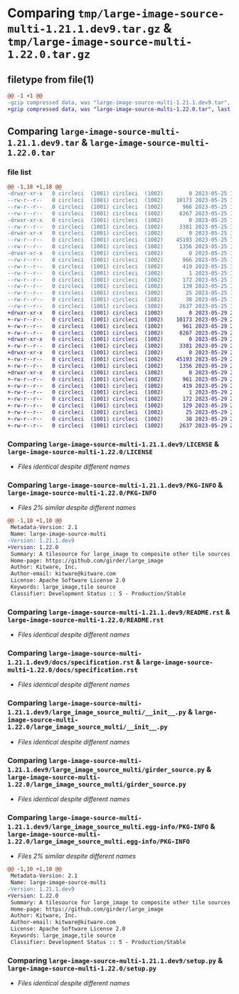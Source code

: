 # Comparing `tmp/large-image-source-multi-1.21.1.dev9.tar.gz` & `tmp/large-image-source-multi-1.22.0.tar.gz`

## filetype from file(1)

```diff
@@ -1 +1 @@
-gzip compressed data, was "large-image-source-multi-1.21.1.dev9.tar", last modified: Thu May 25 15:26:25 2023, max compression
+gzip compressed data, was "large-image-source-multi-1.22.0.tar", last modified: Mon May 29 20:27:59 2023, max compression
```

## Comparing `large-image-source-multi-1.21.1.dev9.tar` & `large-image-source-multi-1.22.0.tar`

### file list

```diff
@@ -1,18 +1,18 @@
-drwxr-xr-x   0 circleci  (1001) circleci  (1002)        0 2023-05-25 15:26:25.950595 large-image-source-multi-1.21.1.dev9/
--rw-r--r--   0 circleci  (1001) circleci  (1002)    10173 2023-05-25 15:26:25.000000 large-image-source-multi-1.21.1.dev9/LICENSE
--rw-r--r--   0 circleci  (1001) circleci  (1002)      966 2023-05-25 15:26:25.946595 large-image-source-multi-1.21.1.dev9/PKG-INFO
--rw-r--r--   0 circleci  (1001) circleci  (1002)     8267 2023-05-25 15:26:25.000000 large-image-source-multi-1.21.1.dev9/README.rst
-drwxr-xr-x   0 circleci  (1001) circleci  (1002)        0 2023-05-25 15:26:25.946595 large-image-source-multi-1.21.1.dev9/docs/
--rw-r--r--   0 circleci  (1001) circleci  (1002)     3381 2023-05-25 15:25:01.000000 large-image-source-multi-1.21.1.dev9/docs/specification.rst
-drwxr-xr-x   0 circleci  (1001) circleci  (1002)        0 2023-05-25 15:26:25.946595 large-image-source-multi-1.21.1.dev9/large_image_source_multi/
--rw-r--r--   0 circleci  (1001) circleci  (1002)    45193 2023-05-25 15:25:01.000000 large-image-source-multi-1.21.1.dev9/large_image_source_multi/__init__.py
--rw-r--r--   0 circleci  (1001) circleci  (1002)     1356 2023-05-25 15:25:01.000000 large-image-source-multi-1.21.1.dev9/large_image_source_multi/girder_source.py
-drwxr-xr-x   0 circleci  (1001) circleci  (1002)        0 2023-05-25 15:26:25.946595 large-image-source-multi-1.21.1.dev9/large_image_source_multi.egg-info/
--rw-r--r--   0 circleci  (1001) circleci  (1002)      966 2023-05-25 15:26:25.000000 large-image-source-multi-1.21.1.dev9/large_image_source_multi.egg-info/PKG-INFO
--rw-r--r--   0 circleci  (1001) circleci  (1002)      419 2023-05-25 15:26:25.000000 large-image-source-multi-1.21.1.dev9/large_image_source_multi.egg-info/SOURCES.txt
--rw-r--r--   0 circleci  (1001) circleci  (1002)        1 2023-05-25 15:26:25.000000 large-image-source-multi-1.21.1.dev9/large_image_source_multi.egg-info/dependency_links.txt
--rw-r--r--   0 circleci  (1001) circleci  (1002)      172 2023-05-25 15:26:25.000000 large-image-source-multi-1.21.1.dev9/large_image_source_multi.egg-info/entry_points.txt
--rw-r--r--   0 circleci  (1001) circleci  (1002)      139 2023-05-25 15:26:25.000000 large-image-source-multi-1.21.1.dev9/large_image_source_multi.egg-info/requires.txt
--rw-r--r--   0 circleci  (1001) circleci  (1002)       25 2023-05-25 15:26:25.000000 large-image-source-multi-1.21.1.dev9/large_image_source_multi.egg-info/top_level.txt
--rw-r--r--   0 circleci  (1001) circleci  (1002)       38 2023-05-25 15:26:25.950595 large-image-source-multi-1.21.1.dev9/setup.cfg
--rw-r--r--   0 circleci  (1001) circleci  (1002)     2637 2023-05-25 15:25:01.000000 large-image-source-multi-1.21.1.dev9/setup.py
+drwxr-xr-x   0 circleci  (1001) circleci  (1002)        0 2023-05-29 20:27:59.593070 large-image-source-multi-1.22.0/
+-rw-r--r--   0 circleci  (1001) circleci  (1002)    10173 2023-05-29 20:27:59.000000 large-image-source-multi-1.22.0/LICENSE
+-rw-r--r--   0 circleci  (1001) circleci  (1002)      961 2023-05-29 20:27:59.593070 large-image-source-multi-1.22.0/PKG-INFO
+-rw-r--r--   0 circleci  (1001) circleci  (1002)     8267 2023-05-29 20:27:59.000000 large-image-source-multi-1.22.0/README.rst
+drwxr-xr-x   0 circleci  (1001) circleci  (1002)        0 2023-05-29 20:27:59.589070 large-image-source-multi-1.22.0/docs/
+-rw-r--r--   0 circleci  (1001) circleci  (1002)     3381 2023-05-29 20:26:43.000000 large-image-source-multi-1.22.0/docs/specification.rst
+drwxr-xr-x   0 circleci  (1001) circleci  (1002)        0 2023-05-29 20:27:59.589070 large-image-source-multi-1.22.0/large_image_source_multi/
+-rw-r--r--   0 circleci  (1001) circleci  (1002)    45193 2023-05-29 20:26:43.000000 large-image-source-multi-1.22.0/large_image_source_multi/__init__.py
+-rw-r--r--   0 circleci  (1001) circleci  (1002)     1356 2023-05-29 20:26:43.000000 large-image-source-multi-1.22.0/large_image_source_multi/girder_source.py
+drwxr-xr-x   0 circleci  (1001) circleci  (1002)        0 2023-05-29 20:27:59.589070 large-image-source-multi-1.22.0/large_image_source_multi.egg-info/
+-rw-r--r--   0 circleci  (1001) circleci  (1002)      961 2023-05-29 20:27:59.000000 large-image-source-multi-1.22.0/large_image_source_multi.egg-info/PKG-INFO
+-rw-r--r--   0 circleci  (1001) circleci  (1002)      419 2023-05-29 20:27:59.000000 large-image-source-multi-1.22.0/large_image_source_multi.egg-info/SOURCES.txt
+-rw-r--r--   0 circleci  (1001) circleci  (1002)        1 2023-05-29 20:27:59.000000 large-image-source-multi-1.22.0/large_image_source_multi.egg-info/dependency_links.txt
+-rw-r--r--   0 circleci  (1001) circleci  (1002)      172 2023-05-29 20:27:59.000000 large-image-source-multi-1.22.0/large_image_source_multi.egg-info/entry_points.txt
+-rw-r--r--   0 circleci  (1001) circleci  (1002)      129 2023-05-29 20:27:59.000000 large-image-source-multi-1.22.0/large_image_source_multi.egg-info/requires.txt
+-rw-r--r--   0 circleci  (1001) circleci  (1002)       25 2023-05-29 20:27:59.000000 large-image-source-multi-1.22.0/large_image_source_multi.egg-info/top_level.txt
+-rw-r--r--   0 circleci  (1001) circleci  (1002)       38 2023-05-29 20:27:59.593070 large-image-source-multi-1.22.0/setup.cfg
+-rw-r--r--   0 circleci  (1001) circleci  (1002)     2637 2023-05-29 20:26:43.000000 large-image-source-multi-1.22.0/setup.py
```

### Comparing `large-image-source-multi-1.21.1.dev9/LICENSE` & `large-image-source-multi-1.22.0/LICENSE`

 * *Files identical despite different names*

### Comparing `large-image-source-multi-1.21.1.dev9/PKG-INFO` & `large-image-source-multi-1.22.0/PKG-INFO`

 * *Files 2% similar despite different names*

```diff
@@ -1,10 +1,10 @@
 Metadata-Version: 2.1
 Name: large-image-source-multi
-Version: 1.21.1.dev9
+Version: 1.22.0
 Summary: A tilesource for large_image to composite other tile sources
 Home-page: https://github.com/girder/large_image
 Author: Kitware, Inc.
 Author-email: kitware@kitware.com
 License: Apache Software License 2.0
 Keywords: large_image,tile source
 Classifier: Development Status :: 5 - Production/Stable
```

### Comparing `large-image-source-multi-1.21.1.dev9/README.rst` & `large-image-source-multi-1.22.0/README.rst`

 * *Files identical despite different names*

### Comparing `large-image-source-multi-1.21.1.dev9/docs/specification.rst` & `large-image-source-multi-1.22.0/docs/specification.rst`

 * *Files identical despite different names*

### Comparing `large-image-source-multi-1.21.1.dev9/large_image_source_multi/__init__.py` & `large-image-source-multi-1.22.0/large_image_source_multi/__init__.py`

 * *Files identical despite different names*

### Comparing `large-image-source-multi-1.21.1.dev9/large_image_source_multi/girder_source.py` & `large-image-source-multi-1.22.0/large_image_source_multi/girder_source.py`

 * *Files identical despite different names*

### Comparing `large-image-source-multi-1.21.1.dev9/large_image_source_multi.egg-info/PKG-INFO` & `large-image-source-multi-1.22.0/large_image_source_multi.egg-info/PKG-INFO`

 * *Files 2% similar despite different names*

```diff
@@ -1,10 +1,10 @@
 Metadata-Version: 2.1
 Name: large-image-source-multi
-Version: 1.21.1.dev9
+Version: 1.22.0
 Summary: A tilesource for large_image to composite other tile sources
 Home-page: https://github.com/girder/large_image
 Author: Kitware, Inc.
 Author-email: kitware@kitware.com
 License: Apache Software License 2.0
 Keywords: large_image,tile source
 Classifier: Development Status :: 5 - Production/Stable
```

### Comparing `large-image-source-multi-1.21.1.dev9/setup.py` & `large-image-source-multi-1.22.0/setup.py`

 * *Files identical despite different names*

